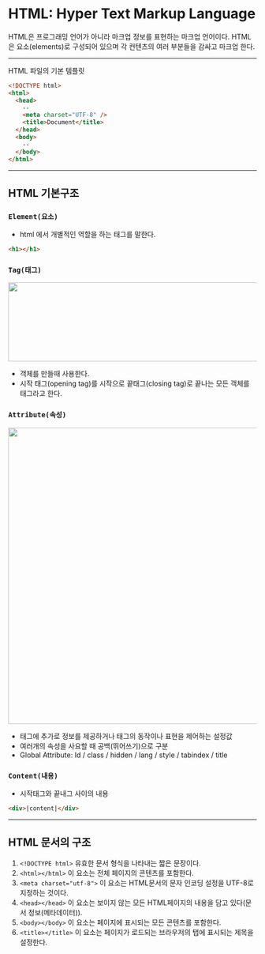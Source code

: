 # HTML: Hyper Text Markup Language

HTML은 프로그래밍 언어가 아니라 마크업 정보를 표현하는 마크업 언어이다. HTML은 요소(elements)로 구성되어 있으며 각 컨텐츠의 여러 부분들을 감싸고 마크업 한다.

---

HTML 파일의 기본 템플릿

```html
<!DOCTYPE html>
<html>
  <head>
    --
    <meta charset="UTF-8" />
    <title>Document</title>
  </head>
  <body>
    --
  </body>
</html>
```

---

## HTML 기본구조

### `Element(요소)`

- html 에서 개별적인 역할을 하는 태그를 말한다.

```html
<h1></h1>
```

### `Tag(태그)`

<img src="https://s3.us-west-2.amazonaws.com/secure.notion-static.com/64956634-fc86-4d90-a0c5-68ae8eae7531/Untitled.png?X-Amz-Algorithm=AWS4-HMAC-SHA256&X-Amz-Content-Sha256=UNSIGNED-PAYLOAD&X-Amz-Credential=AKIAT73L2G45EIPT3X45%2F20221010%2Fus-west-2%2Fs3%2Faws4_request&X-Amz-Date=20221010T055748Z&X-Amz-Expires=86400&X-Amz-Signature=a66cfdc7737422da4be114e8771f25ea6a57d4eaf6b34a2bfb8743e3fedd2d6d&X-Amz-SignedHeaders=host&response-content-disposition=filename%20%3D%22Untitled.png%22&x-id=GetObject" width="600" height="160"/>

- 객체를 만들때 사용한다.
- 시작 태그(opening tag)를 시작으로 끝태그(closing tag)로 끝나는 모든 객체를 태그라고 한다.

### `Attribute(속성)`

<img src="https://velog.velcdn.com/images%2Fheartane%2Fpost%2Fc44ec593-1977-407b-aa06-8abdc6520c40%2FScreen%20Shot%202021-06-30%20at%209.20.03%20PM.png" width="600px" height="">

- 태그에 추가로 정보를 제공하거나 태그의 동작이나 표현을 제어하는 설정값
- 여러개의 속성을 사요할 때 공백(뛰어쓰기)으로 구분
- Global Attribute:
  Id / class / hidden / lang / style / tabindex / title

### `Content(내용)`

- 시작태그와 끝내그 사이의 내용

```html
<div>|content|</div>
```

---

## HTML 문서의 구조

1. `<!DOCTYPE html>` 유효한 문서 형식을 나타내는 짧은 문장이다.
2. `<html></html>` 이 요소는 전체 페이지의 콘텐츠를 포함한다.
3. `<meta charset="utf-8">` 이 요소는 HTML문서의 문자 인코딩 설정을 UTF-8로 지정하는 것이다.
4. `<head></head>` 이 요소는 보이지 않는 모든 HTML페이지의 내용을 담고 있다(문서 정보(메타데이터)).
5. `<body></body>` 이 요소는 페이지에 표시되는 모든 콘텐츠를 포함한다.
6. `<title></title>` 이 요소는 페이지가 로드되는 브라우저의 탭에 표시되는 제목을 설정한다.

